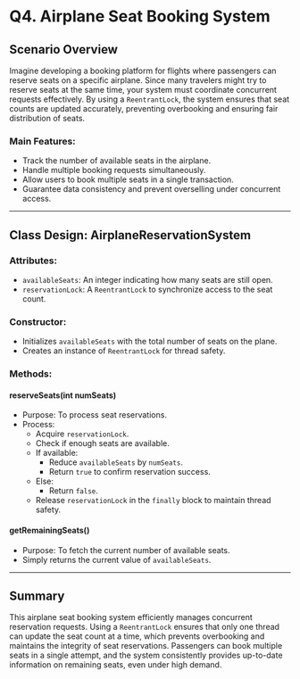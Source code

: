 # Q4. Airplane Seat Booking System

## Scenario Overview

Imagine developing a booking platform for flights where passengers can reserve seats on a specific airplane. Since many travelers might try to reserve seats at the same time, your system must coordinate concurrent requests effectively. By using a `ReentrantLock`, the system ensures that seat counts are updated accurately, preventing overbooking and ensuring fair distribution of seats.

### Main Features:
- Track the number of available seats in the airplane.
- Handle multiple booking requests simultaneously.
- Allow users to book multiple seats in a single transaction.
- Guarantee data consistency and prevent overselling under concurrent access.

---

## Class Design: AirplaneReservationSystem

### Attributes:
- `availableSeats`: An integer indicating how many seats are still open.
- `reservationLock`: A `ReentrantLock` to synchronize access to the seat count.

### Constructor:
- Initializes `availableSeats` with the total number of seats on the plane.
- Creates an instance of `ReentrantLock` for thread safety.

### Methods:

#### reserveSeats(int numSeats)
- Purpose: To process seat reservations.
- Process:
    - Acquire `reservationLock`.
    - Check if enough seats are available.
    - If available:
        - Reduce `availableSeats` by `numSeats`.
        - Return `true` to confirm reservation success.
    - Else:
        - Return `false`.
    - Release `reservationLock` in the `finally` block to maintain thread safety.

#### getRemainingSeats()
- Purpose: To fetch the current number of available seats.
- Simply returns the current value of `availableSeats`.

---

## Summary
This airplane seat booking system efficiently manages concurrent reservation requests. Using a `ReentrantLock` ensures that only one thread can update the seat count at a time, which prevents overbooking and maintains the integrity of seat reservations. Passengers can book multiple seats in a single attempt, and the system consistently provides up-to-date information on remaining seats, even under high demand.